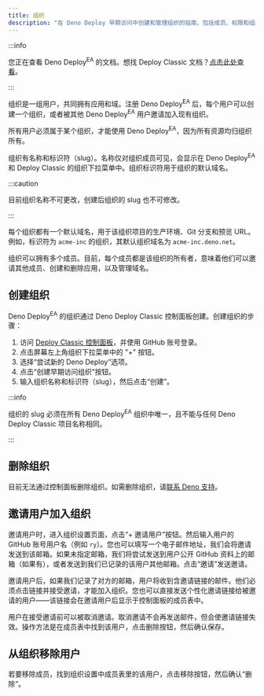 ```yaml
---
title: 组织
description: "在 Deno Deploy 早期访问中创建和管理组织的指南，包括成员、权限和组织管理。"
---
```


:::info

您正在查看 Deno Deploy<sup>EA</sup> 的文档。想找 Deploy Classic 文档？[点击此处查看](/deploy/)。

:::

组织是一组用户，共同拥有应用和域。注册 Deno Deploy<sup>EA</sup> 后，每个用户可以创建一个组织，或者被其他 Deno Deploy<sup>EA</sup> 用户邀请加入现有组织。

所有用户必须属于某个组织，才能使用 Deno Deploy<sup>EA</sup>，因为所有资源均归组织所有。

组织有名称和标识符（slug）。名称仅对组织成员可见，会显示在 Deno Deploy<sup>EA</sup> 和 Deploy Classic 的组织下拉菜单中。组织标识符用于组织的默认域名。

:::caution

目前组织名称不可更改，创建后组织的 slug 也不可修改。

:::

每个组织都有一个默认域名，用于该组织项目的生产环境、Git 分支和预览 URL。例如，标识符为 `acme-inc` 的组织，其默认组织域名为 `acme-inc.deno.net`。

组织可以拥有多个成员。目前，每个成员都是该组织的所有者，意味着他们可以邀请其他成员、创建和删除应用，以及管理域名。

## 创建组织

Deno Deploy<sup>EA</sup> 的组织通过 Deno Deploy Classic 控制面板创建。创建组织的步骤：

1. 访问 [Deploy Classic 控制面板](https://dash.deno.com)，并使用 GitHub 账号登录。
2. 点击屏幕左上角组织下拉菜单中的 "+" 按钮。
3. 选择“尝试新的 Deno Deploy”选项。
4. 点击“创建早期访问组织”按钮。
5. 输入组织名称和标识符（slug），然后点击“创建”。

:::info

组织的 slug 必须在所有 Deno Deploy<sup>EA</sup> 组织中唯一，且不能与任何 Deno Deploy Classic 项目名称相同。

:::

## 删除组织

目前无法通过控制面板删除组织。如需删除组织，请[联系 Deno 支持](../support)。

## 邀请用户加入组织

邀请用户时，进入组织设置页面，点击“+ 邀请用户”按钮。然后输入用户的 GitHub 账号用户名（例如 `ry`）。您也可以填写一个电子邮件地址，我们会将邀请发送到该邮箱。如果未指定邮箱，我们将尝试发送到用户公开 GitHub 资料上的邮箱（如果有），或者发送到我们已记录的该用户其他邮箱。点击“邀请”发送邀请。

邀请用户后，如果我们记录了对方的邮箱，用户将收到含邀请链接的邮件。他们必须点击链接并接受邀请，才能加入组织。您也可以直接发送个性化邀请链接给被邀请的用户——该链接会在邀请用户后显示于控制面板的成员表中。

用户在接受邀请前可以被取消邀请。取消邀请不会再发送邮件，但会使邀请链接失效。操作方法是在成员表中找到该用户，点击删除按钮，然后确认保存。

## 从组织移除用户

若要移除成员，找到组织设置中成员表里的该用户，点击移除按钮，然后确认“删除”。